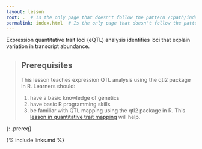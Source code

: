 ```yaml
---
layout: lesson
root: .  # Is the only page that doesn't follow the pattern /:path/index.html
permalink: index.html  # Is the only page that doesn't follow the pattern /:path/index.html
---
```

Expression quantitative trait loci (eQTL) analysis identifies loci that explain variation in transcript abundance.  

> ## Prerequisites
>
> This lesson teaches expression QTL analysis using the qtl2 package in R. Learners should:  
> 1. have a basic knowledge of genetics 
> 2. have basic R programming skills
> 3. be familiar with QTL mapping using the qtl2 package in R. This [lesson in quantitative trait mapping](https://smcclatchy.github.io/mapping/) will help.

{: .prereq}

{% include links.md %}

